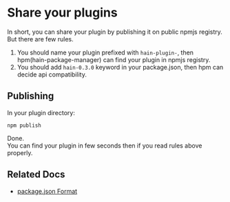 # Share your plugins

In short, you can share your plugin by publishing it on public npmjs registry.  
But there are few rules.

1. You should name your plugin prefixed with `hain-plugin-`, then hpm(hain-package-manager) can find your plugin in npmjs registry.
2. You should add `hain-0.3.0` keyword in your package.json, then hpm can decide api compatibility.

## Publishing
In your plugin directory:
```
npm publish
```
Done.  
You can find your plugin in few seconds then if you read rules above properly.

## Related Docs
- [package.json Format](package-json-format.md)
